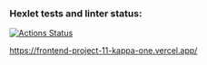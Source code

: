 ### Hexlet tests and linter status:
[![Actions Status](https://github.com/volkoluck74/frontend-project-11/actions/workflows/hexlet-check.yml/badge.svg)](https://github.com/volkoluck74/frontend-project-11/actions)


https://frontend-project-11-kappa-one.vercel.app/
